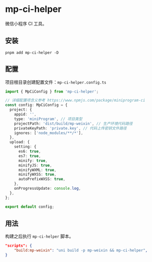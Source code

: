 # mp-ci-helper

微信小程序 CI 工具。

## 安装

`pnpm add mp-ci-helper -D`

## 配置

项目根目录创建配置文件：`mp-ci-helper.config.ts`

```ts
import { MpCiConfig } from 'mp-ci-helper';

// 详细配置项含义参考 https://www.npmjs.com/package/miniprogram-ci
const config: MpCiConfig = {
  project: {
    appid: '',
    type: 'miniProgram', // 项目类型
    projectPath: 'dist/build/mp-weixin', // 生产环境代码路径
    privateKeyPath: 'private.key', // 代码上传密钥文件路径
    ignores: ['node_modules/**/*'],
  },
  upload: {
    setting: {
      es6: true,
      es7: true,
      minify: true,
      minifyJS: true,
      minifyWXML: true,
      minifyWXSS: true,
      autoPrefixWXSS: true,
    },
    onProgressUpdate: console.log,
  },
};

export default config;
```

## 用法

构建之后执行 `mp-ci-helper` 脚本。

```json
"scripts": {
    "build:mp-weixin": "uni build -p mp-weixin && mp-ci-helper",
}
```
